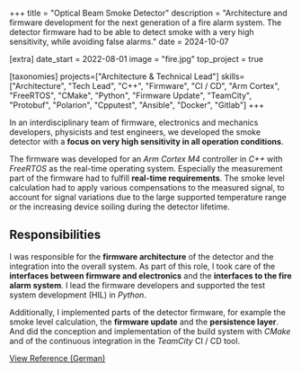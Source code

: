 +++
title = "Optical Beam Smoke Detector"
description = "Architecture and firmware development for the next generation of a fire alarm system. The detector firmware had to be able to detect smoke with a very high sensitivity, while avoiding false alarms."
date = 2024-10-07

[extra]
date_start = 2022-08-01
image = "fire.jpg"
top_project = true

[taxonomies]
projects=["Architecture & Technical Lead"]
skills=["Architecture", "Tech Lead", "C++", "Firmware", "CI / CD", "Arm Cortex", "FreeRTOS", "CMake", "Python", "Firmware Update", "TeamCity", "Protobuf", "Polarion", "Cpputest", "Ansible", "Docker", "Gitlab"]
+++

In an interdisciplinary team of firmware, electronics and mechanics developers, physicists and test engineers, we developed the smoke detector with a **focus on very high sensitivity in all operation conditions**.

The firmware was developed for an *Arm Cortex M4* controller in *C++* with *FreeRTOS* as the real-time operating system. Especially the measurement part of the firmware had to fulfill **real-time requirements**. The smoke level calculation had to apply various compensations to the measured signal, to account for signal variations due to the large supported temperature range or the increasing device soiling during the detector lifetime.

## Responsibilities

I was responsible for the **firmware architecture** of the detector and the
integration into the overall system. As part of this role,
I took care of the **interfaces between firmware and electronics** and the **interfaces
to the fire alarm system**. I lead the firmware
developers and supported the test system development (HIL) in *Python*.

Additionally, I implemented parts of the detector firmware, for example the smoke
level calculation, the **firmware update** and the **persistence layer**.
And did the conception and implementation of the build system with *CMake* and of the
continuous integration in the *TeamCity* CI / CD tool.

<a href="/documents/projektreferenz-hekatron.pdf" target="_blank">View Reference (German)<i class="bi bi-filetype-pdf ml-2"></i></a>